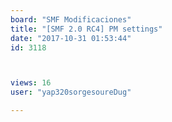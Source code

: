 ```yaml
---
board: "SMF Modificaciones"
title: "[SMF 2.0 RC4] PM settings"
date: "2017-10-31 01:53:44"
id: 3118



views: 16
user: "yap320sorgesoureDug"

---
```

